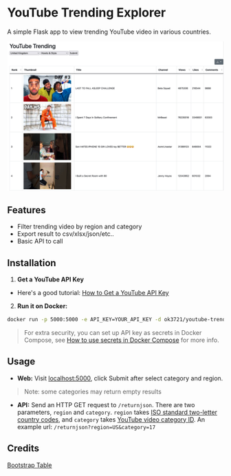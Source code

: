 # YouTube Trending Explorer

A simple Flask app to view trending YouTube video in various countries. 


![sample](static/sample.jpg)

## Features
- Filter trending video by region and category
- Export result to csv/xlsx/json/etc..
- Basic API to call

## Installation

1. **Get a YouTube API Key**
   
- Here's a good tutorial: [How to Get a YouTube API Key](https://blog.hubspot.com/website/how-to-get-youtube-api-key)

2. **Run it on Docker:**

  ```bash
docker run -p 5000:5000 -e API_KEY=YOUR_API_KEY -d ok3721/youtube-trending-explorer:v0.1
  ```
> For extra security, you can set up API key as secrets in Docker Compose, see [How to use secrets in Docker Compose](https://docs.docker.com/compose/use-secrets/) for more info.


## Usage
- **Web:**
Visit [localhost:5000](http://localhost:5000), click Submit after select category and region.
> Note: some categories may return empty results

- **API:** Send an HTTP GET request to `/returnjson`. There are two parameters, `region` and `category`. `region` takes [ISO standard two-letter country codes](https://en.wikipedia.org/wiki/ISO_3166-1_alpha-2), and `category` takes [YouTube video category ID](https://gist.github.com/dgp/1b24bf2961521bd75d6c).
An example url: `/returnjson?region=US&category=17`

## Credits
[Bootstrap Table](https://bootstrap-table.com)
